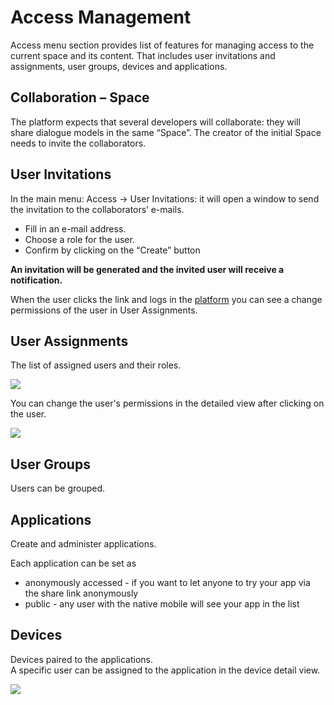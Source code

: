 # Access Management

Access menu section provides list of features for managing access to the current space and its content. That includes user invitations and assignments, user groups, devices and applications.

## **Collaboration – Space** <a id="collaboration-%E2%80%93-space"></a>

The platform expects that several developers will collaborate: they will share dialogue models in the same “Space”. The creator of the initial Space needs to invite the collaborators. 

## User Invitations <a id="user-invitations"></a>

In the main menu: Access → User Invitations: it will open a window to send the invitation to the collaborators’ e-mails.

* Fill in an e-mail address.
* Choose a role for the user.
* Confirm by clicking on the “Create” button

**An invitation will be generated and the invited user will receive a notification.**

When the user clicks the link and logs in the [platform](https://app.flowstorm.ai) you can see a change permissions of the user in User Assignments.

## User Assignments <a id="user-assignments"></a>

The list of assigned users and their roles.

![](../../.gitbook/assets/image%20%2822%29.png)

You can change the user's permissions in the detailed view after clicking on the user.

![](../../.gitbook/assets/image%20%2825%29.png)

## User Groups <a id="user-groups"></a>

Users can be grouped.

## Applications <a id="applications"></a>

Create and administer applications.

Each application can be set as

* anonymously accessed - if you want to let anyone to try your app via the share link anonymously
* public - any user with the native mobile will see your app in the list

## Devices <a id="devices"></a>

Devices paired to the applications.  
A specific user can be assigned to the application in the device detail view.

![](../../.gitbook/assets/image%20%2824%29.png)




